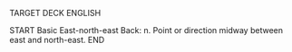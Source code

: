 TARGET DECK
ENGLISH

START
Basic
East-north-east
Back: n. Point or direction midway between east and north-east.
END
